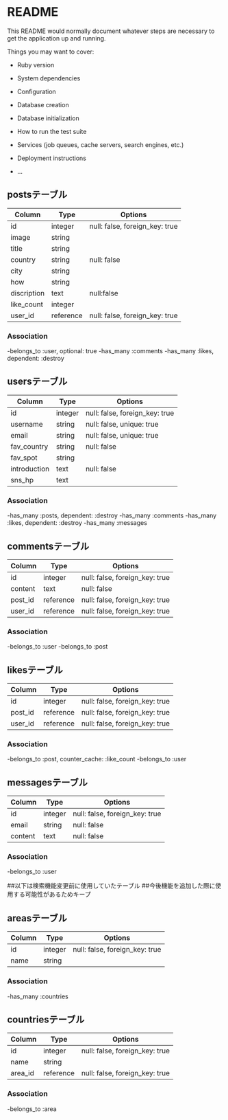 # README

This README would normally document whatever steps are necessary to get the
application up and running.

Things you may want to cover:

* Ruby version

* System dependencies

* Configuration

* Database creation

* Database initialization

* How to run the test suite

* Services (job queues, cache servers, search engines, etc.)

* Deployment instructions

* ...


## postsテーブル

|Column|Type|Options|
|------|----|-------|
|id|integer|null: false, foreign_key: true|
|image|string||
|title|string||
|country|string|null: false|
|city|string||
|how|string||
|discription|text|null:false|
|like_count|integer||
|user_id|reference|null: false, foreign_key: true|

### Association
-belongs_to :user, optional: true
-has_many :comments
-has_many :likes, dependent: :destroy



## usersテーブル

|Column|Type|Options|
|------|----|-------|
|id|integer|null: false, foreign_key: true|
|username|string|null: false, unique: true|
|email|string|null: false, unique: true|
|fav_country|string|null: false|
|fav_spot|string||
|introduction|text|null: false|
|sns_hp|text||

### Association
-has_many :posts, dependent: :destroy
-has_many :comments
-has_many :likes, dependent: :destroy
-has_many :messages



## commentsテーブル

|Column|Type|Options|
|------|----|-------|
|id|integer|null: false, foreign_key: true|
|content|text|null: false|
|post_id|reference|null: false, foreign_key: true|
|user_id|reference|null: false, foreign_key: true|

### Association
-belongs_to :user
-belongs_to :post



## likesテーブル

|Column|Type|Options|
|------|----|-------|
|id|integer|null: false, foreign_key: true|
|post_id|reference|null: false, foreign_key: true|
|user_id|reference|null: false, foreign_key: true|

### Association
-belongs_to :post, counter_cache: :like_count
-belongs_to :user



## messagesテーブル

|Column|Type|Options|
|------|----|-------|
|id|integer|null: false, foreign_key: true|
|email|string|null: false|
|content|text|null: false|

### Association
-belongs_to :user



##以下は検索機能変更前に使用していたテーブル
##今後機能を追加した際に使用する可能性があるためキープ

## areasテーブル

|Column|Type|Options|
|------|----|-------|
|id|integer|null: false, foreign_key: true|
|name|string||

### Association
-has_many :countries

## countriesテーブル

|Column|Type|Options|
|------|----|-------|
|id|integer|null: false, foreign_key: true|
|name|string||
|area_id|reference|null: false, foreign_key: true|

### Association
-belongs_to :area



